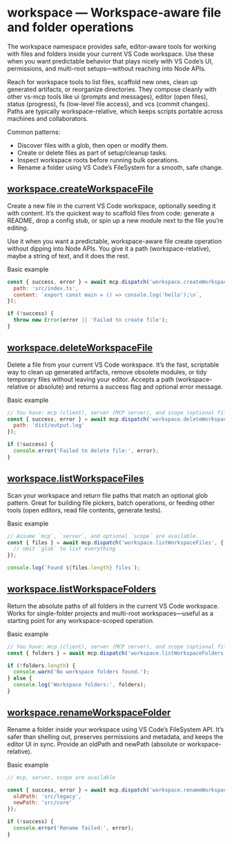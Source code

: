 # workspace — Workspace-aware file and folder operations

The workspace namespace provides safe, editor-aware tools for working with files and folders inside your current VS Code workspace. Use these when you want predictable behavior that plays nicely with VS Code’s UI, permissions, and multi-root setups—without reaching into Node APIs.

Reach for workspace tools to list files, scaffold new ones, clean up generated artifacts, or reorganize directories. They compose cleanly with other vs-mcp tools like ui (prompts and messages), editor (open files), status (progress), fs (low-level file access), and vcs (commit changes). Paths are typically workspace-relative, which keeps scripts portable across machines and collaborators.

Common patterns:
- Discover files with a glob, then open or modify them.
- Create or delete files as part of setup/cleanup tasks.
- Inspect workspace roots before running bulk operations.
- Rename a folder using VS Code’s FileSystem for a smooth, safe change.

## [workspace.createWorkspaceFile](docs/workspace/createWorkspaceFile.md)

Create a new file in the current VS Code workspace, optionally seeding it with content. It’s the quickest way to scaffold files from code: generate a README, drop a config stub, or spin up a new module next to the file you’re editing.

Use it when you want a predictable, workspace-aware file create operation without dipping into Node APIs. You give it a path (workspace-relative), maybe a string of text, and it does the rest.

Basic example

```javascript
const { success, error } = await mcp.dispatch('workspace.createWorkspaceFile', {
  path: 'src/index.ts',
  content: `export const main = () => console.log('hello');\n`,
});

if (!success) {
  throw new Error(error || 'Failed to create file');
}
```

## [workspace.deleteWorkspaceFile](docs/workspace/deleteWorkspaceFile.md)

Delete a file from your current VS Code workspace. It’s the fast, scriptable way to clean up generated artifacts, remove obsolete modules, or tidy temporary files without leaving your editor. Accepts a path (workspace-relative or absolute) and returns a success flag and optional error message.

Basic example

```javascript
// You have: mcp (client), server (MCP server), and scope (optional filepath) in context.
const { success, error } = await mcp.dispatch('workspace.deleteWorkspaceFile', {
  path: 'dist/output.log'
});

if (!success) {
  console.error('Failed to delete file:', error);
}
```

## [workspace.listWorkspaceFiles](docs/workspace/listWorkspaceFiles.md)

Scan your workspace and return file paths that match an optional glob pattern. Great for building file pickers, batch operations, or feeding other tools (open editors, read file contents, generate tests).

Basic example

```javascript
// Assume `mcp`, `server`, and optional `scope` are available.
const { files } = await mcp.dispatch('workspace.listWorkspaceFiles', {
  // omit `glob` to list everything
});

console.log(`Found ${files.length} files`);
```

## [workspace.listWorkspaceFolders](docs/workspace/listWorkspaceFolders.md)

Return the absolute paths of all folders in the current VS Code workspace. Works for single-folder projects and multi-root workspaces—useful as a starting point for any workspace-scoped operation.

Basic example

```javascript
// You have: mcp (client), server (MCP server), and scope (optional file path)
const { folders } = await mcp.dispatch('workspace.listWorkspaceFolders', {}, { server, scope });

if (!folders.length) {
  console.warn('No workspace folders found.');
} else {
  console.log('Workspace folders:', folders);
}
```

## [workspace.renameWorkspaceFolder](docs/workspace/renameWorkspaceFolder.md)

Rename a folder inside your workspace using VS Code’s FileSystem API. It’s safer than shelling out, preserves permissions and metadata, and keeps the editor UI in sync. Provide an oldPath and newPath (absolute or workspace-relative).

Basic example

```javascript
// mcp, server, scope are available

const { success, error } = await mcp.dispatch('workspace.renameWorkspaceFolder', {
  oldPath: 'src/legacy',
  newPath: 'src/core'
});

if (!success) {
  console.error('Rename failed:', error);
}
```